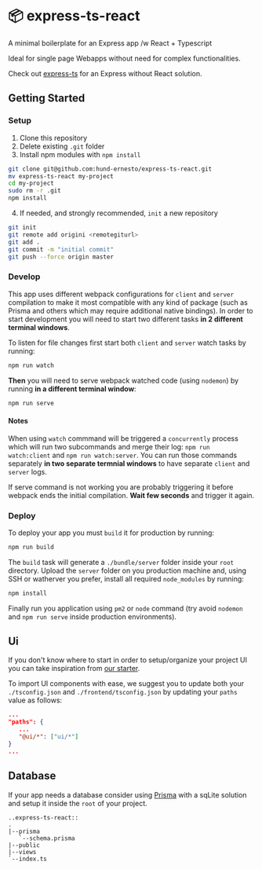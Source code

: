 # 📦 express-ts-react

A minimal boilerplate for an Express app /w React + Typescript

Ideal for single page Webapps without need for complex functionalities.

Check out [express-ts](https://github.com/hund-ernesto/express-ts) for an Express without React solution.

## Getting Started

### Setup

1. Clone this repository
2. Delete existing `.git` folder
3. Install npm modules with `npm install`

```bash
git clone git@github.com:hund-ernesto/express-ts-react.git
mv express-ts-react my-project
cd my-project
sudo rm -r .git
npm install
```

4. If needed, and strongly recommended, `init` a new repository

```bash
git init
git remote add origini <remotegiturl>
git add .
git commit -m "initial commit"
git push --force origin master
```

### Develop

This app uses different webpack configurations for `client` and `server` compilation to make it most compatible with any kind of package (such as Prisma and others which may require additional native bindings). In order to start development you will need to start two different tasks **in 2 different terminal windows**.

To listen for file changes first start both `client` and `server` watch tasks by running:

```bash
npm run watch
```

**Then** you will need to serve webpack watched code (using `nodemon`) by running **in a different terminal window**:

```bash
npm run serve
```

#### Notes

When using `watch` commmand will be triggered a `concurrently` process which will run two subcommands and merge their log: `npm run watch:client` and `npm run watch:server`. You can run those commands separately **in two separate termnial windows** to have separate `client` and `server` logs.

If serve command is not working you are probably triggering it before webpack ends the initial compilation. **Wait few seconds** and trigger it again.

### Deploy

To deploy your app you must `build` it for production by running:

```bash
npm run build
```

The `build` task will generate a `./bundle/server` folder inside your `root` directory.
Upload the `server` folder on you production machine and, using SSH or watherver you prefer, install all required `node_modules` by running:

```bash
npm install
```

Finally run you application using `pm2` or `node` command (try avoid `nodemon` and `npm run serve` inside production environments).

## Ui

If you don't know where to start in order to setup/organize your project UI you can take inspiration from [our starter](https://github.com/hund-studio/ui).

To import UI components with ease, we suggest you to update both your `./tsconfig.json` and `./frontend/tsconfig.json` by updating your `paths` value as follows:

```json
...
"paths": {
   ...
   "@ui/*": ["ui/*"]
}
...
```

## Database

If your app needs a database consider using [Prisma](https://www.prisma.io/docs/getting-started/setup-prisma/start-from-scratch/relational-databases-typescript-postgres) with a sqLite solution and setup it inside the `root` of your project.

```tree
..express-ts-react::
.
|--prisma
   `--schema.prisma
|--public
|--views
`--index.ts
```
